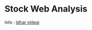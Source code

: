# Stock Web Analysis

Info : <a href='https://github.com/ParthikB/stock-tracker-family'>Idhar milegi</a>
